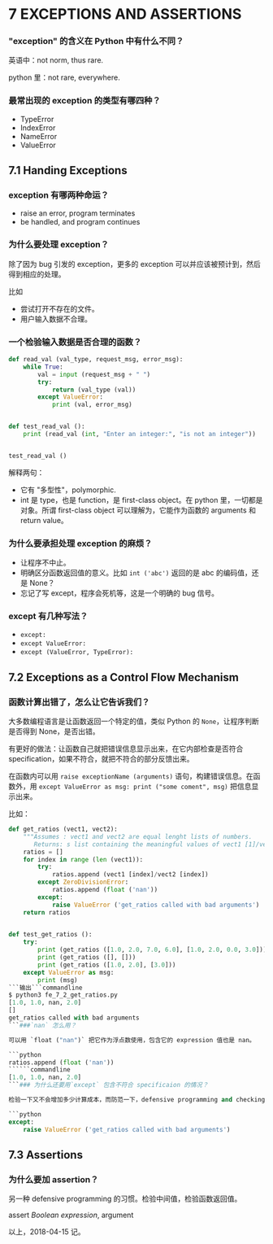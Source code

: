 # 7 EXCEPTIONS AND ASSERTIONS


### "exception" 的含义在 Python 中有什么不同？

英语中：not norm, thus rare.

python 里：not rare, everywhere.


### 最常出现的 exception 的类型有哪四种？

- TypeError
- IndexError
- NameError
- ValueError


## 7.1 Handing Exceptions


### exception 有哪两种命运？

- raise an error, program terminates
- be handled, and program continues


### 为什么要处理 exception？

除了因为 bug 引发的 exception，更多的 exception 可以并应该被预计到，然后得到相应的处理。

比如
- 尝试打开不存在的文件。
- 用户输入数据不合理。


### 一个检验输入数据是否合理的函数？

```python
def read_val (val_type, request_msg, error_msg):
    while True:
        val = input (request_msg + " ")
        try:
            return (val_type (val))
        except ValueError:
            print (val, error_msg)


def test_read_val ():
    print (read_val (int, "Enter an integer:", "is not an integer"))


test_read_val ()
```

解释两句：

- 它有 "多型性"，polymorphic.
- int 是 type，也是 function，是 first-class object。在 python 里，一切都是对象。所谓 first-class object 可以理解为，它能作为函数的 arguments 和 return value。


### 为什么要承担处理 exception 的麻烦？

- 让程序不中止。
- 明确区分函数返回值的意义。比如 `int ('abc')` 返回的是 abc 的编码值，还是 None？
- 忘记了写 except，程序会死机等，这是一个明确的 bug 信号。


### except 有几种写法？

- `except:`
- `except ValueError:`
- `except (ValueError, TypeError):`


## 7.2 Exceptions as a Control Flow Mechanism


### 函数计算出错了，怎么让它告诉我们？

大多数编程语言是让函数返回一个特定的值，类似 Python 的 `None`，让程序判断是否得到 None，是否出错。

有更好的做法：让函数自己就把错误信息显示出来，在它内部检查是否符合 specification，如果不符合，就把不符合的部分反馈出来。

在函数内可以用 `raise exceptionName (arguments)` 语句，构建错误信息。在函数外，用 `except ValueError as msg: print ("some coment", msg)` 把信息显示出来。

比如：

```python
def get_ratios (vect1, vect2):
    """Assumes : vect1 and vect2 are equal lenght lists of numbers.
       Returns: s list containing the meaningful values of vect1 [1]/vect2 [2]."""
    ratios = []
    for index in range (len (vect1)):
        try:
            ratios.append (vect1 [index]/vect2 [index])
        except ZeroDivisionError:
            ratios.append (float ('nan'))
        except:
            raise ValueError ('get_ratios called with bad arguments')
    return ratios
    

def test_get_ratios ():
    try:
        print (get_ratios ([1.0, 2.0, 7.0, 6.0], [1.0, 2.0, 0.0, 3.0]))
        print (get_ratios ([], []))
        print (get_ratios ([1.0, 2.0], [3.0]))
    except ValueError as msg:
        print (msg)
```输出```commandline
$ python3 fe_7_2_get_ratios.py 
[1.0, 1.0, nan, 2.0]
[]
get_ratios called with bad arguments
```###`nan` 怎么用？

可以用 `float ("nan")` 把它作为浮点数使用，包含它的 expression 值也是 nan。

```python
ratios.append (float ('nan'))
``````commandline
[1.0, 1.0, nan, 2.0]
```### 为什么还要用`except` 包含不符合 specificaion 的情况？

检验一下又不会增加多少计算成本，而防范一下，defensive programming and checking，是个好习惯。

```python
except:
    raise ValueError ('get_ratios called with bad arguments')
```


## 7.3 Assertions


### 为什么要加 assertion？

另一种 defensive programming 的习惯。检验中间值，检验函数返回值。

assert *Boolean expression*, argument

以上，2018-04-15 记。

